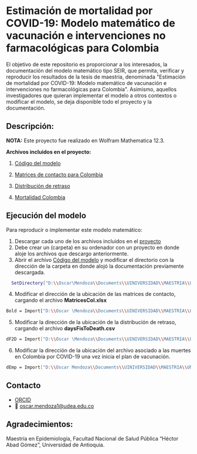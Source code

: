 # Estimación de mortalidad por COVID-19: Modelo matemático de vacunación e intervenciones no farmacológicas para Colombia

El objetivo de este repositorio es proporcionar a los interesados, la documentación del modelo matemático tipo SEIR, que permita, verificar y reproducir los resultados de la tesis de maestria, denominada "Estimación de mortalidad por COVID-19: Modelo matemático de vacunación e intervenciones no farmacológicas para Colombia". Asimismo, aquellos investigadores que quieran implementar el modelo a otros contextos o modificar el modelo, se deja disponible todo el proyecto y la documentación.

## Descripción:

**NOTA:** Este proyecto fue realizado en Wolfram Mathematica 12.3.

**Archivos incluidos en el proyecto:**


1.  [Código del modelo](https://github.com/IgnacioMendozaC/MortalidadCOVID-19tesis/blob/main/Cod_modelo_final.nb)

2. [Matrices de contacto para Colombia](https://github.com/IgnacioMendozaC/MortalidadCOVID-19tesis/blob/main/MatricesCol.xlsx)

3. [Distribución de retraso](https://github.com/IgnacioMendozaC/MortalidadCOVID-19tesis/blob/main/daysFisToDeath.csv)

4. [Mortalidad Colombia](https://github.com/IgnacioMendozaC/MortalidadCOVID-19tesis/blob/main/fallecidos_pos_mar2.csv)

## Ejecución del modelo

Para reproducir o implementar este modelo matemático:

1. Descargar cada uno de los archivos incluidos en el [proyecto](https://github.com/IgnacioMendozaC/MortalidadCOVID-19tesis)
2. Debe crear un (carpeta) en su ordenador con un proyecto en donde aloje los archivos que descargo anteriormente.
3. Abrir el archivo [Código del modelo](https://github.com/IgnacioMendozaC/MortalidadCOVID-19tesis/blob/main/Cod_modelo_final.nb) y modificar el directorio con la dirección de la carpeta en donde alojó la documentación previamente descargada. 
   
 ```sh 
   SetDirectory["D:\\Oscar\Mendoza\\Documents\\UINIVERSIDAD\\MAESTRIA\\UNIVERSIDAD DE ANTIOQUIA\\II\\Proyecto\\Documento\\FINAL"]
 ```
 4. Modificar el dirección de la ubicación de las matrices de contacto, cargando el archivo **MatricesCol.xlsx** 
 
   ```sh 
  Bold = Import["D:\\Oscar \Mendoza\\Documents\\UINIVERSIDAD\\MAESTRIA\\UNIVERSIDAD DEANTIOQUIA\\II\\Proyecto\\Documento\\FINAL\\Bases de      datos\\MatricesCol.xlsx", "Data"]
   ```
  5. Modificar la dirección de la ubicación de la distribución de retraso, cargando el archivo **daysFisToDeath.csv**
 
 ```sh 
 dF2D = Import["D:\\Oscar \Mendoza\\Documents\\UINIVERSIDAD\\MAESTRIA\\UNIVERSIDAD DE \ANTIOQUIA\\II\\Proyecto\\Documento\\FINAL\\Bases de \datos\\daysFisToDeath.csv"] // Flatten;
  ```
  
  6. Modificar la dirección de la ubicación del archivo asociado a las muertes en Colombia por COVID-19 una vez ínicia el plan de vacunación. 
  
   ```sh 
dEmp = Import["D:\\Oscar Mendoza\\Documents\\UINIVERSIDAD\\MAESTRIA\\UNIVERSIDAD \DE ANTIOQUIA\\II\\Proyecto\\Documento\\FINAL\\Bases de \datos\\Casos_COVID\\Casos_COVID\\fallecidos_pos_mar2.csv"]
  ```

## Contacto

* [ORCID](https://orcid.org/0000-0002-3881-6430)
* :email: oscar.mendoza1@udea.edu.co



## Agradecimientos:
 
 Maestría en Epidemiología, Facultad Nacional de Salud Pública “Héctor Abad Gómez”, Universidad de Antioquia.
   
    
    
   




